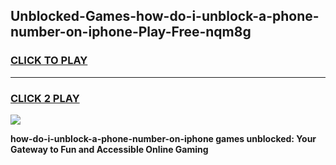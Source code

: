 
## Unblocked-Games-how-do-i-unblock-a-phone-number-on-iphone-Play-Free-nqm8g
<h3>
<a href="https://premium76.site?title=how-do-i-unblock-a-phone-number-on-iphone&ref=23A">CLICK TO PLAY</a></h3>
<hr>

<h3>
<a href="https://premium76.site?title=how-do-i-unblock-a-phone-number-on-iphone&ref=23A">CLICK 2 PLAY</a>
  
</h3>

<a href="https://premium76.site?title=how-do-i-unblock-a-phone-number-on-iphone&ref=23A"><img src="https://clearcache.store/games.png"></a>


**how-do-i-unblock-a-phone-number-on-iphone games unblocked: Your Gateway to Fun and Accessible Online Gaming**
